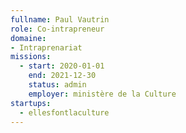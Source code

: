 ```yaml
---
fullname: Paul Vautrin
role: Co-intrapreneur
domaine:
- Intraprenariat
missions:
  - start: 2020-01-01
    end: 2021-12-30
    status: admin
    employer: ministère de la Culture
startups:
  - ellesfontlaculture
---
```

